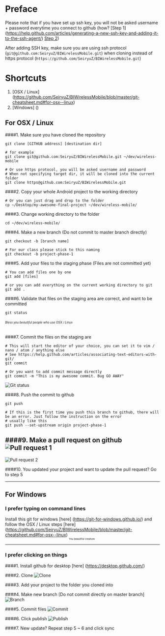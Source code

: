# Preface

Please note that if you have set up ssh key, you will not be asked username + password everytime you connect to github (how? [Step 1] (https://help.github.com/articles/generating-a-new-ssh-key-and-adding-it-to-the-ssh-agent/) [Step 2](https://help.github.com/articles/adding-a-new-ssh-key-to-your-github-account/))

After adding SSH key, make sure you are using ssh protocol (`git@github.com:SeiryuZ/BIWirelessMobile.git`) when cloning instead of https protocol (`https://github.com/SeiryuZ/BIWirelessMobile.git`)


# Shortcuts

1. [OSX / Linux] (https://github.com/SeiryuZ/BIWirelessMobile/blob/master/git-cheatsheet.md#for-osx--linux)
2. [Windows] ()



## For OSX / Linux

####1. Make sure you have cloned the repository

  ```
git clone [GITHUB address] [destination dir]

# for example
git clone git@github.com:SeiryuZ/BIWirelessMobile.git ~/dev/wireless-mobile

# Or use https protocol, you will be asked username and password
# When not specifying target dir, it will be cloned into the current folder
git clone https@github.com:SeiryuZ/BIWirelessMobile.git 
```

####2. Copy your whole Android project to the working directory
  ```
# Or you can just drag and drop to the folder
cp ~/Desktop/my-awesome-final-project ~/dev/wireless-mobile/
```


####3. Change working directory to the folder
  ```
  cd ~/dev/wireless-mobile/
  ```


####4. Make a new branch (Do not commit to master branch directly)
  ```
  git checkout -b [branch name]
  
  # For our class please stick to this naming
  git checkout -b project-phase-1
  ```

####5. Add your files to the staging phase (Files are not committed yet)
  ```
  # You can add files one by one
  git add [files]
  
  # or you can add everything on the current working directory to git
  git add .
  ```
  
  
####6. Validate that files on the staging area are correct, and want to be committed

  ```
  git status
  ```
  
###### <sub><sub>Bless you beautiful people who use OSX / Linux</sub></sub>


####7. Commit the files on the staging are

   ```
   # This will start the editor of your choice, you can set it to vim / nano / atom / anything else 
   # See https://help.github.com/articles/associating-text-editors-with-git/
   git commit
   
   # Or you want to add commit message directly
   git commit -m "This is my awesome commit. Bug GO AWAY"
   ```
  ![Git status](DemoTeaching/images/git-status.png)


####8. Push the commit to github 
  ```
  git push
  
  # If this is the first time you push this branch to github, there will be an error. Just follow the instruction on the error
  # usually like this
  git push --set-upstream origin project-phase-1
  ```
  
  
####9. Make a pull request on github
  ![Pull request 1](DemoTeaching/images/pull-request-1.png)
  ---
  ![Pull request 2](DemoTeaching/images/pull-requestr-2.png)

  

####10. You updated your project and want to update the pull request? Go to step 5





------------------

## For Windows

### I prefer typing on command lines
Install this git for windows [here] (https://git-for-windows.github.io/) and follow the OSX / Linux steps [here]  (https://github.com/SeiryuZ/BIWirelessMobile/blob/master/git-cheatsheet.md#for-osx--linux) <sub><sub><sub>You beautiful creature</sub></sub></sub>

---

### I prefer clicking on things

####1. Install github for desktop [here] (https://desktop.github.com/)

####2. Clone 
  ![Clone](DemoTeaching/images/clone.png)


####3. Add your project to the folder you cloned into

####4. Make new branch [Do not commit directly on master branch]
  ![Branch](DemoTeaching/images/branch.png)

####5. Commit files
  ![Commit](DemoTeaching/images/commit.png)

####6. Click publish
  ![Publish](DemoTeaching/images/publish.png)

####7. New update?  Repeat step 5 ~ 6 and click sync
